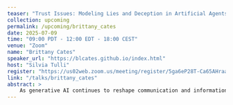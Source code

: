 ```yaml
---
teaser: "Trust Issues: Modeling Lies and Deception in Artificial Agents"
collection: upcoming
permalink: /upcoming/brittany_cates
date: 2025-07-09
time: "09:00 PDT - 12:00 EDT - 18:00 CEST"
venue: "Zoom"
name: "Brittany Cates"
speaker_url: "https://blcates.github.io/index.html"
host: "Silvia Tulli"
register: "https://us02web.zoom.us/meeting/register/5ga6eP28T-Ca65AHraay7g"
link: "/talks/brittany_cates"
abstract: >
    As generative AI continues to reshape communication and information ecosystems, concerns around misinformation have surged. But what if the AI itself could lie—on purpose? In this talk, we’ll explore intentional deception by artificial agents. What defines a lie for an AI system? What cognitive scaffolding—like beliefs, intentions, or theory of mind—would be required for a machine to deceive? Drawing on work recently presented at the Rebellious and Deceptive AI (RaD-AI) workshop at AAMAS, we’ll examine how mental modeling can be leveraged to automatically generate lies for the purpose of simulating insider threats. Explicitly modeling deceptive behaviors, such as lying, allows for the exploration of a greater range of issues concerning trust and security in autonomous systems.
---
```

